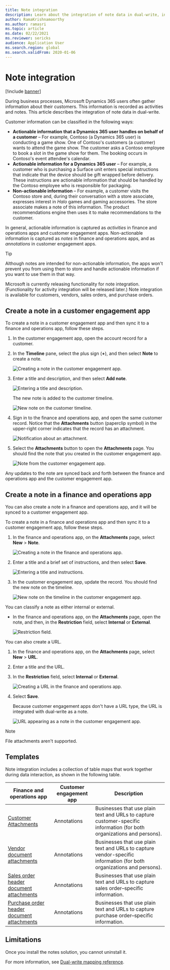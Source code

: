 ```yaml
---
title: Note integration
description: Learn about the integration of note data in dual-write, including an outline on creating a note in a customer engagement app.
author: RamaKrishnamoorthy
ms.author: ramasri
ms.topic: article
ms.date: 02/22/2021
ms.reviewer: sericks
audience: Application User
ms.search.region: global
ms.search.validFrom: 2020-01-06
---
```


# Note integration

[!include [banner](../../../finance/includes/banner.md)]



During business processes, Microsoft Dynamics 365 users often gather information about their customers. This information is recorded as activities and notes. This article describes the integration of note data in dual-write.

Customer information can be classified in the following ways:

+ **Actionable information that a Dynamics 365 user handles on behalf of a customer** – For example, Contoso (a Dynamics 365 user) is conducting a game show. One of Contoso's customers (a customer) wants to attend the game show. The customer asks a Contoso employee to book a slot in the game show for them. The booking occurs in Contoso's event attendee's calendar.
+ **Actionable information for a Dynamics 365 user** – For example, a customer who is purchasing a Surface unit enters special instructions that indicate that the device should be gift wrapped before delivery. These instructions are actionable information that should be handled by the Contoso employee who is responsible for packaging.
+ **Non-actionable information** – For example, a customer visits the Contoso store and, during their conversation with a store associate, expresses interest in *Halo* games and gaming accessories. The store associate makes a note of this information. The product recommendations engine then uses it to make recommendations to the customer.

In general, actionable information is captured as *activities* in finance and operations apps and customer engagement apps. Non-actionable information is captured as *notes* in finance and operations apps, and as *annotations* in customer engagement apps.

> [!TIP]
> Although notes are intended for non-actionable information, the apps won't prevent you from using them to store and handle actionable information if you want to use them in that way.

Microsoft is currently releasing functionality for note integration. (Functionality for activity integration will be released later.) Note integration is available for customers, vendors, sales orders, and purchase orders.

## Create a note in a customer engagement app

To create a note in a customer engagement app and then sync it to a finance and operations app, follow these steps.

1. In the customer engagement app, open the account record for a customer.
2. In the **Timeline** pane, select the plus sign (**+**), and then select **Note** to create a note.

    ![Creating a note in the customer engagement app.](../../dev-itpro/data-entities/dual-write/media/notes-ce-1.png)

3. Enter a title and description, and then select **Add note**.

    ![Entering a title and description.](../../dev-itpro/data-entities/dual-write/media/notes-ce-2.png)

    The new note is added to the customer timeline.

    ![New note on the customer timeline.](../../dev-itpro/data-entities/dual-write/media/notes-ce-3.png)

4. Sign in to the finance and operations app, and open the same customer record. Notice that the **Attachments** button (paperclip symbol) in the upper-right corner indicates that the record has an attachment.

    ![Notification about an attachment.](../../dev-itpro/data-entities/dual-write/media/notes-ce-4.png)

5. Select the **Attachments** button to open the **Attachments** page. You should find the note that you created in the customer engagement app.

    ![Note from the customer engagement app.](../../dev-itpro/data-entities/dual-write/media/notes-ce-5.png)

Any updates to the note are synced back and forth between the finance and operations app and the customer engagement app.

## Create a note in a finance and operations app

You can also create a note in a finance and operations app, and it will be synced to a customer engagement app.

To create a note in a finance and operations app and then sync it to a customer engagement app, follow these steps.

1. In the finance and operations app, on the **Attachments** page, select **New** \> **Note**.

    ![Creating a note in the finance and operations app.](../../dev-itpro/data-entities/dual-write/media/notes-fo-1.png)

2. Enter a title and a brief set of instructions, and then select **Save**.

    ![Entering a title and instructions.](../../dev-itpro/data-entities/dual-write/media/notes-fo-2.png)

3. In the customer engagement app, update the record. You should find the new note on the timeline.

    ![New note on the timeline in the customer engagement app.](../../dev-itpro/data-entities/dual-write/media/notes-fo-3.png)

You can classify a note as either internal or external.

- In the finance and operations app, on the **Attachments** page, open the note, and then, in the **Restriction** field, select **Internal** or **External**.

    ![Restriction field.](../../dev-itpro/data-entities/dual-write/media/notes-fo-4.png)

You can also create a URL.

1. In the finance and operations app, on the **Attachments** page, select **New** \> **URL**.
2. Enter a title and the URL.
3. In the **Restriction** field, select **Internal** or **External**.

    ![Creating a URL in the finance and operations app.](../../dev-itpro/data-entities/dual-write/media/notes-fo-5.png)

4. Select **Save**.

    Because customer engagement apps don't have a URL type, the URL is integrated with dual-write as a note.

    ![URL appearing as a note in the customer engagement app.](../../dev-itpro/data-entities/dual-write/media/notes-ce-6.png)

> [!NOTE]
> File attachments aren't supported.

## Templates

Note integration includes a collection of table maps that work together during data interaction, as shown in the following table.

| Finance and operations app | Customer engagement app | Description |
|----------------------------|-------------------------|-------------|
| [Customer Attachments](../../dev-itpro/data-entities/dual-write/mapping-reference.md#230) | Annotations | Businesses that use plain text and URLs to capture customer-specific information (for both organizations and persons). |
| [Vendor document attachments](../../dev-itpro/data-entities/dual-write/mapping-reference.md#231) | Annotations | Businesses that use plain text and URLs to capture vendor-specific information (for both organizations and persons). |
| [Sales order header document attachments](../../dev-itpro/data-entities/dual-write/mapping-reference.md#229) | Annotations | Businesses that use plain text and URLs to capture sales order–specific information. |
| [Purchase order header document attachments](../../dev-itpro/data-entities/dual-write/mapping-reference.md#232) | Annotations | Businesses that use plain text and URLs to capture purchase order–specific information. |

## Limitations

Once you install the notes solution, you cannot uninstall it. 

For more information, see [Dual-write mapping reference](../../dev-itpro/data-entities/dual-write/mapping-reference.md).

